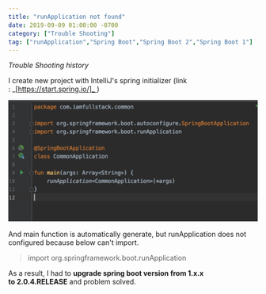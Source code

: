 ```yaml
---
title: "runApplication not found"
date: 2019-09-09 01:00:00 -0700
category: ["Trouble Shooting"]
tag: ["runApplication","Spring Boot","Spring Boot 2","Spring Boot 1"]
---
```


_Trouble Shooting history_

I create new project with IntelliJ's spring initializer (link : _[https://start.spring.io/]_ )

<a href="/resource/image/20190909/springBoot_1.png"><img src="/resource/image/20190909/springBoot_1.png" width="700px" title="runApplication" /></a>

And main function is automatically generate, but runApplication does not configured because below can't import.

> import org.springframework.boot.runApplication

As a result, I had to **upgrade spring boot version from 1.x.x to 2.0.4.RELEASE** and problem solved.

[https://start.spring.io/]: https://start.spring.io/